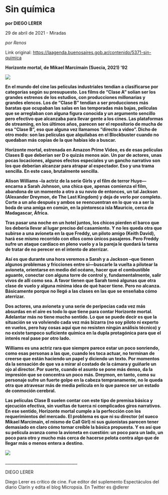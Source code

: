 # Sin química

**por DIEGO LERER**

29 de abril de 2021 - Miradas

_por Renos_

Link original: https://laagenda.buenosaires.gob.ar/contenido/5371-sin-quimica



**Horizonte mortal, de Mikael Marcimain (Suecia, 2021) ‘92**




![](https://cdn.flowlikemusic.com/files/images/48552/f65d0558-d3bd-481a-add3-37254fb03c2a.jpeg)




**En el mundo del cine las películas industriales tendían a clasificarse por categorías según su presupuesto. Los films de “Clase A” solían ser los grandes estrenos de los estudios, con producciones millonarias y grandes elencos. Los de “Clase B” tendían a ser producciones más baratas que ocupaban las salas en las temporadas más bajas, películas que se arreglaban con alguna figura conocida y un argumento sencillo pero efectivo que alcanzaba para llevar gente a los cines. Las plataformas de streaming, en los últimos años, parecen ser el repositorio de mucha de esa “Clase B”, eso que alguna vez llamamos “directo a video”. Dicho de otro modo: son las películas que alquilabas en el Blockbuster cuando no quedaban más copias de la que habías ido a buscar.**




**Horizonte mortal, estrenada en Amazon Prime Video, es de esas películas Clases B que deberían ser D o quizás menos aún. Un par de actores, unas pocas locaciones, algunos efectos especiales y un gancho narrativo son los que deberían alcanzar para atrapar al espectador. Eso y una trama sencilla. En este caso, brutalmente sencilla.**




**Alison Williams –la actriz de la serie Girls y el film de terror Huye—encarna a Sarah Johnson, una chica que, apenas comienza el film, abandona de un momento a otro a su novio de entonces, un tal Jackson (Alexander Dreymon, de The Last Kingdom) y deja de verlo por completo. Corte a un año después y ambos se reencuentran en lo que va a ser la boda de una amiga en común, en la pintoresca isla Mauricio, cerca de Madagascar, África.**




**Tras pasar una noche en un hotel juntos, los chicos pierden el barco que los debería llevar al lugar preciso del casamiento. Y no les queda otra que subirse a una avioneta en la que Freddy, un piloto amigo (Keith David), hará ese mismo recorrido con ellos como únicos pasajeros. Pero Freddy sufre un ataque cardíaco en pleno vuelo y a la pareja le quedará la tarea de tratar de no perecer en el intento de aterrizar.**




**Así es que durante una hora veremos a Sarah y a Jackson –que tienen algunos problemas y fricciones entre sí—buscarle la vuelta a pilotear la avioneta, orientarse en medio del océano, hacer que el combustible aguante, conectar con alguna torre de control y, fundamentalmente, salir vivos de allí como sea. A favor tienen que Sarah tomó algunas que otra clase de vuelo y alguna mínima idea de qué hacer tiene. Pero no alcanza. Básicamente porque no llegó a las clases en las que se enseñaba cómo aterrizar.**




**Dos actores, una avioneta y una serie de peripecias cada vez más absurdas en el aire es todo lo que tiene para contar Horizonte mortal. Adelantar más no tiene mucho sentido. Lo que se puede decir es que la situación se va volviendo cada vez más bizarra (no soy piloto ni experto en vuelos, pero hay cosas aquí que no resisten ningún análisis técnico) y no existe tampoco suficiente química en la dupla protagónica para que el interés real pase por otro lado.**




**Williams es una actriz rara que siempre parece estar un poco sonriendo, como esas personas a las que, cuando les toca actuar, no terminan de creerse que están haciendo un papel y diciendo un texto. Por momentos da la sensación de que va a mirar al costado de la cámara y guiñarle un ojo al director. Por suerte, cuando el asunto se pone más denso, da la impresión que se concentra un poco más. Dreymon, en tanto, como su personaje sufre un fuerte golpe en la cabeza tempranamente, no le queda otra que atravesar más de media película en lo que parece ser un estado de conmoción cerebral.**




**Las películas Clase B suelen contar con este tipo de premisa básica y ejecución efectiva, sin vueltas de tuerca ni complicados giros narrativos. En ese sentido, Horizonte mortal cumple a la perfección con los requerimientos del mercado. El problema es que ni su director (el sueco Mikael Marcimain, el mismo de Call Girl) ni sus guionistas parecen tener demasiado en claro cómo tornar creíble la básica propuesta. Y es así que su película avanza como la avioneta en cuestión: un poco para un lado, un poco para otro y mucho más cerca de hacerse pelota contra algo que de llegar más o menos entera a destino.**




[![](https://img.youtube.com/vi/Kx4SDKkkxF0/0.jpg)](https://www.youtube.com/watch?v=Kx4SDKkkxF0)




\_\_\_\_\_\_\_\_\_\_\_\_\_\_\_\_\_\_\_\_\_\_\_\_\_\_\_\_\_\_\_\_\_\_\_\_




DIEGO LERER




Diego Lerer es crítico de cine. Fue editor del suplemento Espectáculos del diario Clarín y edita el blog Micropsia. En Twitter es @dlerer



